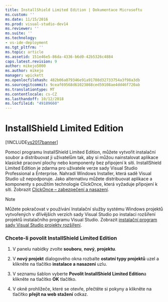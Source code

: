 ```yaml
---
title: InstallShield Limited Edition | Dokumentace Microsoftu
ms.custom: ''
ms.date: 11/15/2016
ms.prod: visual-studio-dev14
ms.reviewer: ''
ms.suite: ''
ms.technology:
- vs-ide-deployment
ms.tgt_pltfrm: ''
ms.topic: article
ms.assetid: 151e46e5-86da-4336-b6d0-42b5326c4884
caps.latest.revision: 9
author: mikejo5000
ms.author: mikejo
manager: wpickett
ms.openlocfilehash: 482b06a079346e91a91708d32733754a3f98a3db
ms.sourcegitcommit: 9ceaf69568d61023868ced59108ae4dd46f720ab
ms.translationtype: MT
ms.contentlocale: cs-CZ
ms.lasthandoff: 10/12/2018
ms.locfileid: "49189660"
---
```

# <a name="installshield-limited-edition"></a>InstallShield Limited Edition
[!INCLUDE[vs2017banner](../includes/vs2017banner.md)]

Pomocí programu InstallShield Limited Edition, můžete vytvořit instalační soubor a distribuovat ji uživatelům tak, aby si můžou nainstalovat aplikace klasické pracovní plochy nebo komponenty bez připojení k síti. InstallShield Limited Edition je zdarma pro uživatele verze sady Visual Studio Professional a Enterprise. Nahradí Windows Installer, která sadě Visual Studio už nepodporuje. Jako alternativu můžete distribuovat aplikace a komponenty s použitím technologie ClickOnce, která vyžaduje připojení k síti. Zobrazit [ClickOnce – zabezpečení a nasazení](../deployment/clickonce-security-and-deployment.md).  
  
> [!NOTE]
>  Můžete pokračovat v používání Instalační služby systému Windows projektů vytvořených v dřívějších verzích sady Visual Studio po instalaci rozšíření projektů instalačního programu Visual Studio. Zobrazit [instalační program sady Visual Studio projekty rozšíření](http://blogs.msdn.com/b/visualstudio/archive/2014/04/17/visual-studio-installer-projects-extension.aspx).  
  
### <a name="to-enable-installshield-limited-edition"></a>Chcete-li povolit InstallShield Limited Edition  
  
1.  V panelu nabídky zvolte **souboru**, **nový**, **projektu**.  
  
2.  V **nový projekt** dialogového okna rozbalte **ostatní typy projektů** uzel a klikněte na tlačítko **instalace a nasazení** uzlu.  
  
3.  V seznamu šablon vyberte **Povolit InstallShield Limited Edition**a klikněte na tlačítko **OK** tlačítko.  
  
4.  V okně prohlížeče, které se otevře, přečtěte si pokyny a klikněte na tlačítko **přejít na web stažení** odkaz.



